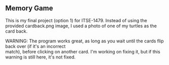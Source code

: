 ## Memory Game

This is my final project (option 1) for ITSE-1479. 
Instead of using the provided cardback.png image, I used a photo of one of my turtles as the card back.
 
WARNING: The program works great, as long as you wait until the cards flip back over (if it's an incorrect \
match), before clicking on another card. I'm working on fixing it, but if this warning is still here, it's not fixed.
